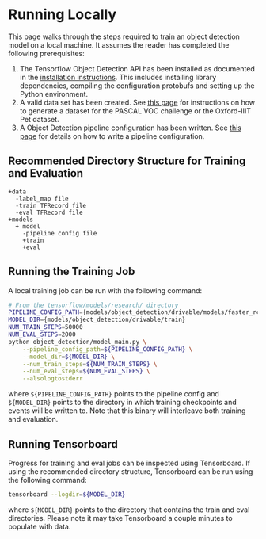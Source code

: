 # Running Locally

This page walks through the steps required to train an object detection model
on a local machine. It assumes the reader has completed the
following prerequisites:

1. The Tensorflow Object Detection API has been installed as documented in the
[installation instructions](installation.md). This includes installing library
dependencies, compiling the configuration protobufs and setting up the Python
environment.
2. A valid data set has been created. See [this page](preparing_inputs.md) for
instructions on how to generate a dataset for the PASCAL VOC challenge or the
Oxford-IIIT Pet dataset.
3. A Object Detection pipeline configuration has been written. See
[this page](configuring_jobs.md) for details on how to write a pipeline configuration.

## Recommended Directory Structure for Training and Evaluation

```
+data
  -label_map file
  -train TFRecord file
  -eval TFRecord file
+models
  + model
    -pipeline config file
    +train
    +eval
```

## Running the Training Job

A local training job can be run with the following command:

```bash
# From the tensorflow/models/research/ directory
PIPELINE_CONFIG_PATH={models/object_detection/drivable/models/faster_rcnn_resnet50_coco_2018_01_28/pipeline.config}
MODEL_DIR={models/object_detection/drivable/train}
NUM_TRAIN_STEPS=50000
NUM_EVAL_STEPS=2000
python object_detection/model_main.py \
    --pipeline_config_path=${PIPELINE_CONFIG_PATH} \
    --model_dir=${MODEL_DIR} \
    --num_train_steps=${NUM_TRAIN_STEPS} \
    --num_eval_steps=${NUM_EVAL_STEPS} \
    --alsologtostderr
```

where `${PIPELINE_CONFIG_PATH}` points to the pipeline config and
`${MODEL_DIR}` points to the directory in which training checkpoints
and events will be written to. Note that this binary will interleave both
training and evaluation.

## Running Tensorboard

Progress for training and eval jobs can be inspected using Tensorboard. If
using the recommended directory structure, Tensorboard can be run using the
following command:

```bash
tensorboard --logdir=${MODEL_DIR}
```

where `${MODEL_DIR}` points to the directory that contains the
train and eval directories. Please note it may take Tensorboard a couple minutes
to populate with data.
